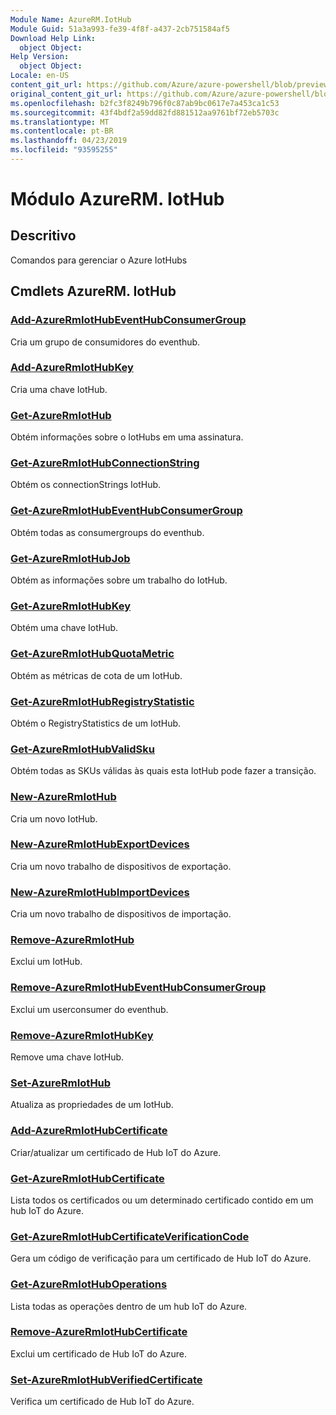 ```yaml
---
Module Name: AzureRM.IotHub
Module Guid: 51a3a993-fe39-4f8f-a437-2cb751584af5
Download Help Link:
  object Object: 
Help Version:
  object Object: 
Locale: en-US
content_git_url: https://github.com/Azure/azure-powershell/blob/preview/src/ResourceManager/IotHub/Commands.IotHub/help/AzureRM.IotHub.md
original_content_git_url: https://github.com/Azure/azure-powershell/blob/preview/src/ResourceManager/IotHub/Commands.IotHub/help/AzureRM.IotHub.md
ms.openlocfilehash: b2fc3f8249b796f0c87ab9bc0617e7a453ca1c53
ms.sourcegitcommit: 43f4bdf2a59dd82fd881512aa9761bf72eb5703c
ms.translationtype: MT
ms.contentlocale: pt-BR
ms.lasthandoff: 04/23/2019
ms.locfileid: "93595255"
---
```

# Módulo AzureRM. IotHub
## Descritivo
Comandos para gerenciar o Azure IotHubs

## Cmdlets AzureRM. IotHub
### [Add-AzureRmIotHubEventHubConsumerGroup](Add-AzureRmIotHubEventHubConsumerGroup.md)
Cria um grupo de consumidores do eventhub.

### [Add-AzureRmIotHubKey](Add-AzureRmIotHubKey.md)
Cria uma chave IotHub.

### [Get-AzureRmIotHub](Get-AzureRmIotHub.md)
Obtém informações sobre o IotHubs em uma assinatura.

### [Get-AzureRmIotHubConnectionString](Get-AzureRmIotHubConnectionString.md)
Obtém os connectionStrings IotHub.

### [Get-AzureRmIotHubEventHubConsumerGroup](Get-AzureRmIotHubEventHubConsumerGroup.md)
Obtém todas as consumergroups do eventhub.

### [Get-AzureRmIotHubJob](Get-AzureRmIotHubJob.md)
Obtém as informações sobre um trabalho do IotHub.

### [Get-AzureRmIotHubKey](Get-AzureRmIotHubKey.md)
Obtém uma chave IotHub.

### [Get-AzureRmIotHubQuotaMetric](Get-AzureRmIotHubQuotaMetric.md)
Obtém as métricas de cota de um IotHub.

### [Get-AzureRmIotHubRegistryStatistic](Get-AzureRmIotHubRegistryStatistic.md)
Obtém o RegistryStatistics de um IotHub.

### [Get-AzureRmIotHubValidSku](Get-AzureRmIotHubValidSku.md)
Obtém todas as SKUs válidas às quais esta IotHub pode fazer a transição.

### [New-AzureRmIotHub](New-AzureRmIotHub.md)
Cria um novo IotHub.

### [New-AzureRmIotHubExportDevices](New-AzureRmIotHubExportDevices.md)
Cria um novo trabalho de dispositivos de exportação.

### [New-AzureRmIotHubImportDevices](New-AzureRmIotHubImportDevices.md)
Cria um novo trabalho de dispositivos de importação.

### [Remove-AzureRmIotHub](Remove-AzureRmIotHub.md)
Exclui um IotHub.

### [Remove-AzureRmIotHubEventHubConsumerGroup](Remove-AzureRmIotHubEventHubConsumerGroup.md)
Exclui um userconsumer do eventhub.

### [Remove-AzureRmIotHubKey](Remove-AzureRmIotHubKey.md)
Remove uma chave IotHub.

### [Set-AzureRmIotHub](Set-AzureRmIotHub.md)
Atualiza as propriedades de um IotHub.

### [Add-AzureRmIotHubCertificate](Add-AzureRmIotHubCertificate.md)
Criar/atualizar um certificado de Hub IoT do Azure.

### [Get-AzureRmIotHubCertificate](Get-AzureRmIotHubCertificate.md)
Lista todos os certificados ou um determinado certificado contido em um hub IoT do Azure. 

### [Get-AzureRmIotHubCertificateVerificationCode](Get-AzureRmIotHubCertificateVerificationCode.md)
Gera um código de verificação para um certificado de Hub IoT do Azure. 

### [Get-AzureRmIotHubOperations](Get-AzureRmIotHubOperations.md)
Lista todas as operações dentro de um hub IoT do Azure. 

### [Remove-AzureRmIotHubCertificate](Remove-AzureRmIotHubCertificate.md)
Exclui um certificado de Hub IoT do Azure.

### [Set-AzureRmIotHubVerifiedCertificate](Set-AzureRmIotHubVerifiedCertificate.md)
Verifica um certificado de Hub IoT do Azure. 
